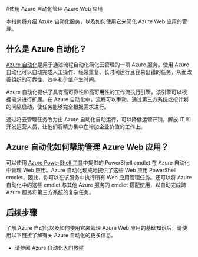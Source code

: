 <properties
	pageTitle="使用 Azure 自动化管理 Azure Web 应用"
	description="了解如何使用 Azure 自动化服务来管理 Azure Web 应用。"
	services="app-service\web, automation"
	documentationCenter=""
	authors="csand-msft"
	manager="eamono"
	editor=""/>

<tags
	ms.service="app-service-web"
	ms.workload="web"
	ms.tgt_pltfrm="na"
	ms.devlang="na"
	ms.topic="article"
	ms.date="07/29/2016"
	wacn.date="01/05/2017"
	ms.author="magoedte;csand"/>



#使用 Azure 自动化管理 Azure Web 应用

本指南将介绍 Azure 自动化服务，以及如何使用它来简化 Azure Web 应用的管理。

## 什么是 Azure 自动化？

[Azure 自动化](/documentation/articles/automation-intro/)是用于通过流程自动化简化云管理的一项 Azure 服务。使用 Azure 自动化可以自动完成人工操作、经常重复、长时间运行且容易出错的任务，从而改善组织的可靠性、效率和价值产生时间。

Azure 自动化提供了具有高可靠性和高可用性的工作流执行引擎，该引擎可以根据需求进行扩展。在 Azure 自动化中，流程可以手动、通过第三方系统或按计划的间隔启动，使任务能够完全根据需求进行。

通过将云管理任务改为由 Azure 自动化自动运行，可以降低运营开销，解放 IT 和开发运营人员，让他们将精力集中在增加企业价值的工作上。


## Azure 自动化如何帮助管理 Azure Web 应用？

可以使用 [Azure PowerShell 工具](https://docs.microsoft.com/powershell/azureps-cmdlets-docs)中提供的 PowerShell cmdlet 在 Azure 自动化中管理 Web 应用。Azure 自动化现成地提供了这些 Web 应用 PowerShell cmdlet，因此，你可以在该服务中执行所有 Web 应用管理任务。还可以将 Azure 自动化中的这些 cmdlet 与其他 Azure 服务的 cmdlet 搭配使用，以自动完成跨 Azure 服务和第三方系统的复杂任务。


## 后续步骤

了解 Azure 自动化以及如何使用它来管理 Azure Web 应用的基础知识后，请使用以下链接了解有关 Azure 自动化的更多信息。

* 请参阅 Azure 自动化[入门教程](/documentation/articles/automation-first-runbook-textual/)
 

<!---HONumber=Mooncake_Quality_Review_1215_2016-->